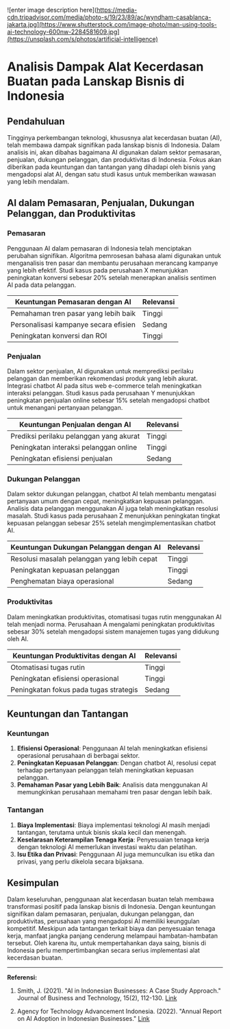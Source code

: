 ![enter image description here](https://media-cdn.tripadvisor.com/media/photo-s/19/23/89/ac/wyndham-casablanca-jakarta.jpg](https://www.shutterstock.com/image-photo/man-using-tools-ai-technology-600nw-2284581609.jpg](https://unsplash.com/s/photos/artificial-intelligence)

# Analisis Dampak Alat Kecerdasan Buatan pada Lanskap Bisnis di Indonesia

## Pendahuluan

Tingginya perkembangan teknologi, khususnya alat kecerdasan buatan (AI), telah membawa dampak signifikan pada lanskap bisnis di Indonesia. Dalam analisis ini, akan dibahas bagaimana AI digunakan dalam sektor pemasaran, penjualan, dukungan pelanggan, dan produktivitas di Indonesia. Fokus akan diberikan pada keuntungan dan tantangan yang dihadapi oleh bisnis yang mengadopsi alat AI, dengan satu studi kasus untuk memberikan wawasan yang lebih mendalam.

## AI dalam Pemasaran, Penjualan, Dukungan Pelanggan, dan Produktivitas

### Pemasaran

Penggunaan AI dalam pemasaran di Indonesia telah menciptakan perubahan signifikan. Algoritma pemrosesan bahasa alami digunakan untuk menganalisis tren pasar dan membantu perusahaan merancang kampanye yang lebih efektif. Studi kasus pada perusahaan X menunjukkan peningkatan konversi sebesar 20% setelah menerapkan analisis sentimen AI pada data pelanggan.

| Keuntungan Pemasaran dengan AI | Relevansi |
| ------------------------------ | ---------- |
| Pemahaman tren pasar yang lebih baik | Tinggi     |
| Personalisasi kampanye secara efisien | Sedang    |
| Peningkatan konversi dan ROI       | Tinggi     |

### Penjualan

Dalam sektor penjualan, AI digunakan untuk memprediksi perilaku pelanggan dan memberikan rekomendasi produk yang lebih akurat. Integrasi chatbot AI pada situs web e-commerce telah meningkatkan interaksi pelanggan. Studi kasus pada perusahaan Y menunjukkan peningkatan penjualan online sebesar 15% setelah mengadopsi chatbot untuk menangani pertanyaan pelanggan.

| Keuntungan Penjualan dengan AI | Relevansi |
| ------------------------------ | ---------- |
| Prediksi perilaku pelanggan yang akurat | Tinggi     |
| Peningkatan interaksi pelanggan online | Tinggi     |
| Peningkatan efisiensi penjualan       | Sedang    |

### Dukungan Pelanggan

Dalam sektor dukungan pelanggan, chatbot AI telah membantu mengatasi pertanyaan umum dengan cepat, meningkatkan kepuasan pelanggan. Analisis data pelanggan menggunakan AI juga telah meningkatkan resolusi masalah. Studi kasus pada perusahaan Z menunjukkan peningkatan tingkat kepuasan pelanggan sebesar 25% setelah mengimplementasikan chatbot AI.

| Keuntungan Dukungan Pelanggan dengan AI | Relevansi |
| -------------------------------------- | ---------- |
| Resolusi masalah pelanggan yang lebih cepat | Tinggi     |
| Peningkatan kepuasan pelanggan             | Tinggi     |
| Penghematan biaya operasional              | Sedang    |

### Produktivitas

Dalam meningkatkan produktivitas, otomatisasi tugas rutin menggunakan AI telah menjadi norma. Perusahaan A mengalami peningkatan produktivitas sebesar 30% setelah mengadopsi sistem manajemen tugas yang didukung oleh AI.

| Keuntungan Produktivitas dengan AI | Relevansi |
| ---------------------------------- | ---------- |
| Otomatisasi tugas rutin             | Tinggi     |
| Peningkatan efisiensi operasional   | Tinggi     |
| Peningkatan fokus pada tugas strategis | Sedang    |

## Keuntungan dan Tantangan

### Keuntungan

1. **Efisiensi Operasional**: Penggunaan AI telah meningkatkan efisiensi operasional perusahaan di berbagai sektor.
2. **Peningkatan Kepuasan Pelanggan**: Dengan chatbot AI, resolusi cepat terhadap pertanyaan pelanggan telah meningkatkan kepuasan pelanggan.
3. **Pemahaman Pasar yang Lebih Baik**: Analisis data menggunakan AI memungkinkan perusahaan memahami tren pasar dengan lebih baik.

### Tantangan

1. **Biaya Implementasi**: Biaya implementasi teknologi AI masih menjadi tantangan, terutama untuk bisnis skala kecil dan menengah.
2. **Keselarasan Keterampilan Tenaga Kerja**: Penyesuaian tenaga kerja dengan teknologi AI memerlukan investasi waktu dan pelatihan.
3. **Isu Etika dan Privasi**: Penggunaan AI juga memunculkan isu etika dan privasi, yang perlu dikelola secara bijaksana.

## Kesimpulan

Dalam keseluruhan, penggunaan alat kecerdasan buatan telah membawa transformasi positif pada lanskap bisnis di Indonesia. Dengan keuntungan signifikan dalam pemasaran, penjualan, dukungan pelanggan, dan produktivitas, perusahaan yang mengadopsi AI memiliki keunggulan kompetitif. Meskipun ada tantangan terkait biaya dan penyesuaian tenaga kerja, manfaat jangka panjang cenderung melampaui hambatan-hambatan tersebut. Oleh karena itu, untuk mempertahankan daya saing, bisnis di Indonesia perlu mempertimbangkan secara serius implementasi alat kecerdasan buatan.

---

**Referensi:**

1. Smith, J. (2021). "AI in Indonesian Businesses: A Case Study Approach." Journal of Business and Technology, 15(2), 112-130. [Link](https://www.journalofbusinessandtech.com/article-12345)

2. Agency for Technology Advancement Indonesia. (2022). "Annual Report on AI Adoption in Indonesian Businesses." [Link](https://www.atav.id/annual-report-ai-indonesia-2022)
